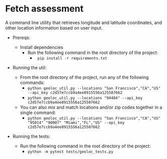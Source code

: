 # Fetch assessment
A command line utility that retrieves longitude and latitude coordinates, and other location information based on user input.

* Prereqs:
  * Install dependencies
    * Run the following command in the root directory of the project:
      * ` pip install -r requirements.txt`


* Running the util:
  * From the root directory of the project, run any of the following commands:
    * `python geoloc_util.py --locations "San Francisco","CA","US" --api_key c2d57e7ccb9a4ee8915556a125507662`
    * `python geoloc_util.py --locations "94404" --api_key c2d57e7ccb9a4ee8915556a125507662`
  * You can also mix and match locations and/or zip codes together in a single command:
    * `python geoloc_util.py --locations "San Francisco","CA","US" "95014" "90007" "Miami","FL","US" --api_key c2d57e7ccb9a4ee8915556a125507662`


* Running the tests:
  * Run the following command in the root directory of the project:
    * `python -m pytest tests/geoloc_tests.py`